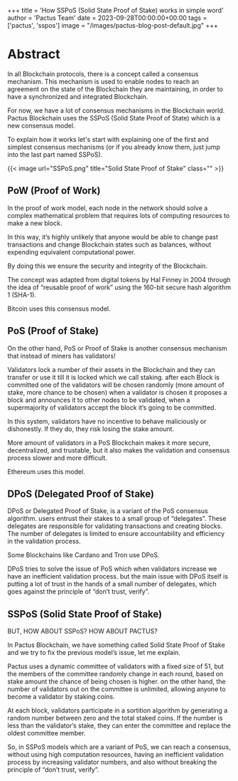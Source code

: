 +++
title = 'How SSPoS (Solid State Proof of Stake) works in simple word'
author = 'Pactus Team'
date = 2023-09-28T00:00:00+00:00
tags = ['pactus', 'sspos']
image = "/images/pactus-blog-post-default.jpg"
+++

# Abstract

In all Blockchain protocols, there is a concept called a consensus mechanism.
This mechanism is used to enable nodes to reach an agreement
on the state of the Blockchain they are
maintaining, in order to have a synchronized and integrated Blockchain.

For now, we have a lot of consensus mechanisms in the Blockchain world.
Pactus Blockchain uses the SSPoS (Solid State Proof of State) which is a new consensus model.

To explain how it works let's start with explaining one of the first and simplest
consensus mechanisms (or if you already know them, just jump into the last part named SSPoS).

{{< image url="SSPoS.png" title="Solid State Proof of Stake" class="" >}}

## PoW (Proof of Work)

In the proof of work model, each node in the network should solve a complex mathematical
problem that requires lots of computing resources to make a new block.

In this way, it’s highly unlikely that anyone would be able to change
past transactions and change Blockchain states such as balances,
without expending equivalent computational power.

By doing this we ensure the security and integrity of the Blockchain.

The concept was adapted from digital tokens by Hal Finney in 2004
through the idea of “reusable proof of work” using the 160-bit secure hash algorithm 1 (SHA-1).

Bitcoin uses this consensus model.

## PoS (Proof of Stake)

On the other hand, PoS or Proof of Stake is another consensus mechanism that instead of miners has validators!

Validators lock a number of their assets in the Blockchain and they can transfer or use it
till it is locked which we call staking.
after each Block is committed one of the validators will be chosen randomly (more amount of stake,
more chance to be chosen) when a validator is chosen
it proposes a block and announces it to other nodes to be validated,
when a supermajority of validators accept the block it’s going to be committed.

In this system, validators have no incentive to behave maliciously or dishonestly.
If they do, they risk losing the stake amount.

More amount of validators in a PoS Blockchain makes it more secure,
decentralized, and trustable, but it also makes the validation and consensus process slower and more difficult.

Ethereum uses this model.

## DPoS (Delegated Proof of Stake)

DPoS or Delegated Proof of Stake, is a variant of the PoS consensus algorithm.
users entrust their stakes to a small group of “delegates”.
These delegates are responsible for validating transactions
and creating blocks. The number of delegates is limited
to ensure accountability and efficiency in the validation process.

Some Blockchains like Cardano and Tron use DPoS.

DPoS tries to solve the issue of PoS which when validators
increase we have an inefficient validation process. but the main issue with DPoS itself is putting a lot
of trust in the hands of a small number of delegates,
which goes against the principle of “don’t trust, verify”.

## SSPoS (Solid State Proof of Stake)

BUT, HOW ABOUT SSPoS? HOW ABOUT PACTUS?

In Pactus Blockchain, we have something called Solid State Proof of Stake
and we try to fix the previous model’s issue, let me explain.

Pactus uses a dynamic committee of validators with a fixed size of 51,
but the members of the committee randomly change in each round,
based on stake amount the chance of being chosen is higher. on the other hand,
the number of validators out on the committee is unlimited, allowing anyone
to become a validator by staking coins.

At each block, validators participate in a sortition algorithm by generating a random number
between zero and the total staked coins. If the number is less
than the validator’s stake, they can enter the committee and replace the oldest committee member.

So, in SSPoS models which are a variant of PoS, we can reach a consensus,
without using high computation resources, having an inefficient
validation process by increasing validator numbers,
and also without breaking the principle of “don’t trust, verify”.